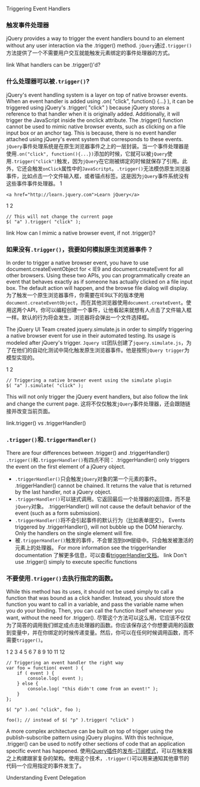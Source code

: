 Triggering Event Handlers
### 触发事件处理器
jQuery provides a way to trigger the event handlers bound to an element without any user interaction via the .trigger() method.
`jQuery`通过`.trigger()`方法提供了一个不需要用户交互就能触发元素绑定的事件处理器的方式。

link What handlers can be .trigger()'d?
### 什么处理器可以被`.trigger()`?
jQuery's event handling system is a layer on top of native browser events. When an event handler is added using .on( "click", function() {...} ), it can be triggered using jQuery's .trigger( "click" ) because jQuery stores a reference to that handler when it is originally added. Additionally, it will trigger the JavaScript inside the onclick attribute. The .trigger() function cannot be used to mimic native browser events, such as clicking on a file input box or an anchor tag. This is because, there is no event handler attached using jQuery's event system that corresponds to these events.
`jQuery`事件处理系统是在原生浏览器事件之上的一层封装。当一个事件处理器是使用`.on("click", function(){...})`添加的时候，它就可以被`jQuery`使用`.trigger("click")`触发，因为`jQuery`在它刚被绑定的时候就保存了引用。此外，它还会触发`onClick`属性中的`JavaScritpt`。`.trigger()`无法模仿原生浏览器事件，比如点击一个文件输入框，或者锚点标签。这是因为`jQuery`事件系统没有这些事件事件处理器。
1
```
<a href="http://learn.jquery.com">Learn jQuery</a>
```
1
2
```
// This will not change the current page
$( "a" ).trigger( "click" );
```
link How can I mimic a native browser event, if not .trigger()?
### 如果没有`.trigger()`，我要如何模拟原生浏览器事件？
In order to trigger a native browser event, you have to use document.createEventObject for < IE9 and document.createEvent for all other browsers. Using these two APIs, you can programmatically create an event that behaves exactly as if someone has actually clicked on a file input box. The default action will happen, and the browse file dialog will display.
为了触发一个原生浏览器事件，你需要在IE9以下的版本使用`document.createEventObject`，而在其他浏览器使用`document.createEvent`。使用这两个API，你可以编程创建一个事件，让他看起来就想有人点击了文件输入框一样。默认的行为将会发生，浏览器将会弹出一个文件选择框。

The jQuery UI Team created jquery.simulate.js in order to simplify triggering a native browser event for use in their automated testing. Its usage is modeled after jQuery's trigger.
`Jquery UI`团队创建了`jquery.simulate.js`，为了在他们的自动化测试中简化触发原生浏览器事件。他是按照`jQuery trigger`为模型实现的。

1
2
```
// Triggering a native browser event using the simulate plugin
$( "a" ).simulate( "click" );
```
This will not only trigger the jQuery event handlers, but also follow the link and change the current page.
这将不仅仅触发`jQuery`事件处理器，还会跟随链接并改变当前页面。

link.trigger() vs .triggerHandler()
### `.trigger()`和`.triggerHandler()`
There are four differences between .trigger() and .triggerHandler()
`.trigger()`和`.triggerHandler()`有四点不同：
.triggerHandler() only triggers the event on the first element of a jQuery object.
- `.triggerHandler()`只会触发`jQuery`对象的第一个元素的事件。
.triggerHandler() cannot be chained. It returns the value that is returned by the last handler, not a jQuery object.
- `.triggerHandler()`可以链式调用。它返回最后一个处理器的返回值，而不是`jQuery`对象。
.triggerHandler() will not cause the default behavior of the event (such as a form submission).
- `.triggerHandler()`将不会引起事件的默认行为（比如表单提交）。
Events triggered by .triggerHandler(), will not bubble up the DOM hierarchy. Only the handlers on the single element will fire.
- 被`.triggerHandler()`触发的事件，不会冒泡到`DOM`层级中。只会触发被激活的元素上的处理器。
For more information see the triggerHandler documentation
了解更多信息，可以查看[triggerHandler文档]()。
link Don't use .trigger() simply to execute specific functions
### 不要使用`.trigger()`去执行指定的函数。
While this method has its uses, it should not be used simply to call a function that was bound as a click handler. Instead, you should store the function you want to call in a variable, and pass the variable name when you do your binding. Then, you can call the function itself whenever you want, without the need for .trigger().
尽管这个方法可以这么用，它应该不仅仅为了简答的调用我们绑定成点击处理器的函数。你应该保存这个你想要调用的函数到变量中，并在你绑定的时候传递变量。然后，你可以在任何时候调用函数，而不需要`trigger()`。

1
2
3
4
5
6
7
8
9
10
11
12
```
// Triggering an event handler the right way
var foo = function( event ) {
    if ( event ) {
        console.log( event );
    } else {
        console.log( "this didn't come from an event!" );
    }
};
 
$( "p" ).on( "click", foo );
 
foo(); // instead of $( "p" ).trigger( "click" )
```
A more complex architecture can be built on top of trigger using the publish-subscribe pattern using jQuery plugins. With this technique, .trigger() can be used to notify other sections of code that an application specific event has happened.
使用[jQuery插件]()的[发布-订阅模式]()，可以在触发器之上构建跟家复杂的架构。使用这个技术，`.trigger()`可以用来通知其他章节的代码一个应用指定的事件发生了。

 Understanding Event Delegation